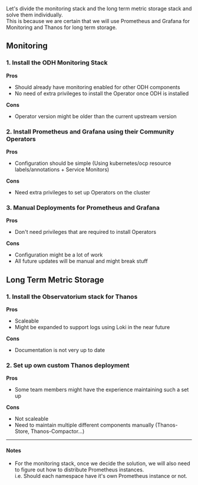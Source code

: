 Let's divide the monitoring stack and the long term metric storage stack and solve them individually. <br>
This is because we are certain that we will use Prometheus and Grafana for Monitoring and Thanos for long term storage.

## Monitoring
### 1. Install the ODH Monitoring Stack
**Pros**
* Should already have monitoring enabled for other ODH components
* No need of extra privileges to install the Operator once ODH is installed

**Cons**
* Operator version might be older than the current upstream version

### 2. Install Prometheus and Grafana using their Community Operators
**Pros**
* Configuration should be simple (Using kubernetes/ocp resource labels/annotations + Service Monitors)

**Cons**
* Need extra privileges to set up Operators on the cluster

### 3. Manual Deployments for Prometheus and Grafana
**Pros**
* Don't need privileges that are required to install Operators

**Cons**
* Configuration might be a lot of work
* All future updates will be manual and might break stuff

## Long Term Metric Storage
### 1. Install the Observatorium stack for Thanos
**Pros**
* Scaleable
* Might be expanded to support logs using Loki in the near future

**Cons**
* Documentation is not very up to date

### 2. Set up own custom Thanos deployment
**Pros**
* Some team members might have the experience maintaining such a set up

**Cons**
* Not scaleable
* Need to maintain multiple different components manually (Thanos-Store, Thanos-Compactor...)


---
#### Notes
* For the monitoring stack, once we decide the solution, we will also need to figure out how to distribute Prometheus instances. <br>
i.e. Should each namespace have it's own Prometheus instance or not.
